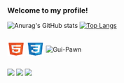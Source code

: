 ### Welcome to my profile!

![Anurag's GitHub stats](https://github-readme-stats.vercel.app/api?username=BRUN0R2&show_icons=true&theme=highcontrast&hide)
[![Top Langs](https://github-readme-stats.vercel.app/api/top-langs/?username=BRUN0R2&layout=compact&theme=highcontrast&hide)](https://github.com/anuraghazra/github-readme-stats)

<div style="display: inline_block"><br>
  <img align="center" alt="Gui-HTML" height="30" width="40" src="https://raw.githubusercontent.com/devicons/devicon/master/icons/html5/html5-original.svg">
  <img align="center" alt="Gui-CSS" height="30" width="40" src="https://raw.githubusercontent.com/devicons/devicon/master/icons/css3/css3-original.svg">
  <img align="center" alt="Gui-Pawn" height="30" widht="40" src="https://a.imagem.app/bp23Ev.png">
</div>

  ##

<div>
  <a href="https://www.youtube.com/@brunosilvaddr2" target="_blank"><img src="https://img.shields.io/badge/YouTube-FF0000?style=for-the-badge&logo=youtube&logoColor=white" target="_blank" rel="external"></a>
  <a href="https://www.instagram.com/brs_pl4y/" target="_blank"><img src="https://img.shields.io/badge/-Instagram-%23E4405F?style=for-the-badge&logo=instagram&logoColor=white" target="_blank" rel="external"></a>
  <a href="https://www.paypal.com/donate/?hosted_button_id=UK8U6MGQCGJXN" target="_blank"><img src="https://img.shields.io/badge/PayPal-00457C?style=for-the-badge&logo=paypal&logoColor=white" target="_blank" rel="external"></a>
</div>
